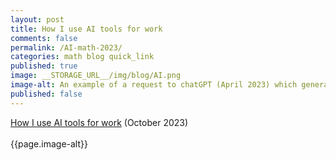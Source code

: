 ```yaml
---
layout: post
title: How I use AI tools for work
comments: false
permalink: /AI-math-2023/
categories: math blog quick_link
published: true
image: __STORAGE_URL__/img/blog/AI.png
image-alt: An example of a request to chatGPT (April 2023) which generated tikz code for this picture I put into a paper (Figure 5 on page 31 in arXiv:2305.17747)
published: false
---
```


<div><a href="{{site.url}}/AI-math-2023/">How I use AI tools for work</a> (October 2023)</div>
<!--more-->



<br />
{{page.image-alt}}